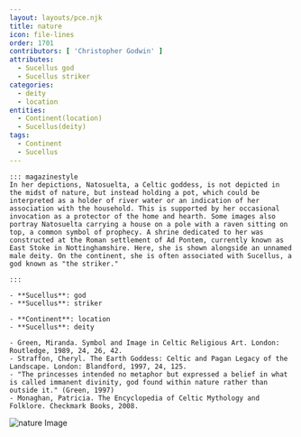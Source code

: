 ```yaml
---
layout: layouts/pce.njk
title: nature
icon: file-lines
order: 1701
contributors: [ 'Christopher Godwin' ]
attributes:
  - Sucellus god
  - Sucellus striker
categories:
  - deity
  - location
entities:
  - Continent(location)
  - Sucellus(deity)
tags:
  - Continent
  - Sucellus
---
```

``` tab [group1:Info]
::: magazinestyle
In her depictions, Natosuelta, a Celtic goddess, is not depicted in the midst of nature, but instead holding a pot, which could be interpreted as a holder of river water or an indication of her association with the household. This is supported by her occasional invocation as a protector of the home and hearth. Some images also portray Natosuelta carrying a house on a pole with a raven sitting on top, a common symbol of prophecy. A shrine dedicated to her was constructed at the Roman settlement of Ad Pontem, currently known as East Stoke in Nottinghamshire. Here, she is shown alongside an unnamed male deity. On the continent, she is often associated with Sucellus, a god known as "the striker."

:::
```
``` tab [group1:Attributes]
- **Sucellus**: god
- **Sucellus**: striker
```
``` tab [group1:Entities]
- **Continent**: location
- **Sucellus**: deity
```
``` tab [group1:Sources]
- Green, Miranda. Symbol and Image in Celtic Religious Art. London: Routledge, 1989, 24, 26, 42.
- Straffon, Cheryl. The Earth Goddess: Celtic and Pagan Legacy of the Landscape. London: Blandford, 1997, 24, 125.
- "The princesses intended no metaphor but expressed a belief in what is called immanent divinity, god found within nature rather than outside it." (Green, 1997)
- Monaghan, Patricia. The Encyclopedia of Celtic Mythology and Folklore. Checkmark Books, 2008.
```
![nature Image](https://upload.wikimedia.org/wikipedia/commons/thumb/4/42/Shaqi_jrvej.jpg/1200px-Shaqi_jrvej.jpg)
